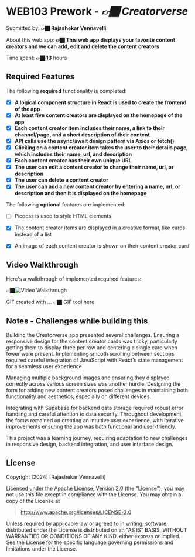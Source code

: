 
# WEB103 Prework - *👉🏿 Creatorverse*

Submitted by: **👉🏿 Rajashekar Vennavelli**

About this web app: **👉🏿 This web app displays your favorite content creators and we can add, edit and delete the content creators**

Time spent: **👉🏿 13** hours

## Required Features

The following **required** functionality is completed:

<!-- 👉🏿👉🏿👉🏿 Make sure to check off completed functionality below -->
- [X] **A logical component structure in React is used to create the frontend of the app**
- [X] **At least five content creators are displayed on the homepage of the app**
- [X] **Each content creator item includes their name, a link to their channel/page, and a short description of their content**
- [X] **API calls use the async/await design pattern via Axios or fetch()**
- [X] **Clicking on a content creator item takes the user to their details page, which includes their name, url, and description**
- [X] **Each content creator has their own unique URL**
- [X] **The user can edit a content creator to change their name, url, or description**
- [X] **The user can delete a content creator**
- [X] **The user can add a new content creator by entering a name, url, or description and then it is displayed on the homepage**

The following **optional** features are implemented:

- [ ] Picocss is used to style HTML elements
- [X] The content creator items are displayed in a creative format, like cards instead of a list
- [X] An image of each content creator is shown on their content creator card



## Video Walkthrough

Here's a walkthrough of implemented required features:

👉🏿<img src='http://i.imgur.com/link/to/your/gif/file.gif' title='Video Walkthrough' width='' alt='Video Walkthrough' />

<!-- Replace this with whatever GIF tool you used! -->
GIF created with ...  👉🏿 GIF tool here
<!-- Recommended tools:
[Kap](https://getkap.co/) for macOS
[ScreenToGif](https://www.screentogif.com/) for Windows
[peek](https://github.com/phw/peek) for Linux. -->

## Notes - Challenges while building this
Building the Creatorverse app presented several challenges. Ensuring a responsive design for the content creator cards was tricky, particularly getting them to display three per row and centering a single card when fewer were present. Implementing smooth scrolling between sections required careful integration of JavaScript with React's state management for a seamless user experience.

Managing multiple background images and ensuring they displayed correctly across various screen sizes was another hurdle. Designing the form for adding new content creators posed challenges in maintaining both functionality and aesthetics, especially on different devices.

Integrating with Supabase for backend data storage required robust error handling and careful attention to data security. Throughout development, the focus remained on creating an intuitive user experience, with iterative improvements ensuring the app was both functional and user-friendly.

This project was a learning journey, requiring adaptation to new challenges in responsive design, backend integration, and user interface design.


## License

Copyright [2024] [Rajashekar Vennavelli]

Licensed under the Apache License, Version 2.0 (the "License"); you may not use this file except in compliance with the License. You may obtain a copy of the License at

> http://www.apache.org/licenses/LICENSE-2.0

Unless required by applicable law or agreed to in writing, software distributed under the License is distributed on an "AS IS" BASIS, WITHOUT WARRANTIES OR CONDITIONS OF ANY KIND, either express or implied. See the License for the specific language governing permissions and limitations under the License.
